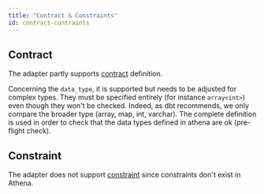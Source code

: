 ```yaml
---
title: "Contract & Constraints"
id: contract-contraints
---
```


## Contract
The adapter partly supports [contract](https://docs.getdbt.com/reference/resource-configs/contract) definition.

Concerning the `data_type`, it is supported but needs to be adjusted for complex types. They must be specified
entirely (for instance `array<int>`) even though they won't be checked. Indeed, as dbt recommends, we only compare
the broader type (array, map, int, varchar). The complete definition is used in order to check that the data types
defined in athena are ok (pre-flight check).

## Constraint
The adapter does not support [constraint](https://docs.getdbt.com/reference/resource-properties/constraints) since 
constraints don't exist in Athena.
